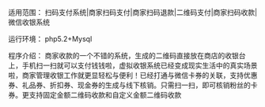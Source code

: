 适用范围：  扫码支付系统|商家扫码支付|商家扫码退款|二维码支付|商家扫码收款|微信收银系统

运行环境：  php5.2+Mysql

程序介绍：  商家收款的一个不错的系统，生成的二维码直接放在商店的收银台上，手机扫一扫就可以支付钱钱啦，虚拟收银系统已经变成现实生活中的真实场景啦，商家管理收银工作就更显轻松与便利！已经打通与微信卡券的关联，支持优惠券、礼品券、折扣券、现金券的生成与线下核销。只需扫一扫，即可核销粉丝的卡券。更支持固定金额二维码收款和自定义金额二维码收款
